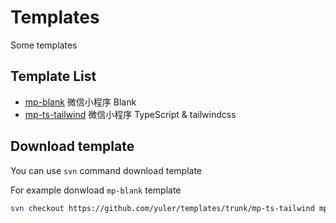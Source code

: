 # Templates

Some templates

## Template List

- [mp-blank](https://download-directory.github.io/?url=https%3A%2F%2Fgithub.com%2Fyuler%2Ftemplates%2Ftree%2Fmaster%2Fmp-ts-tailwind)             微信小程序 Blank
- [mp-ts-tailwind](https://download-directory.github.io/?url=https%3A%2F%2Fgithub.com%2Fyuler%2Ftemplates%2Ftree%2Fmaster%2Fmp-ts-tailwind)       微信小程序 TypeScript & tailwindcss

## Download template

You can use `svn` command download template

For example donwload `mp-blank` template

```bash
svn checkout https://github.com/yuler/templates/trunk/mp-ts-tailwind mp-xxx
```

